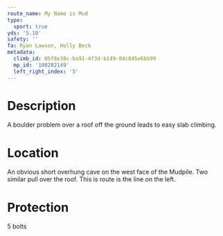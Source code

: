 ```yaml
---
route_name: My Name is Mud
type:
  sport: true
yds: '5.10'
safety: ''
fa: Ryan Lawson, Holly Beck
metadata:
  climb_id: 05f8e38c-ba91-4f3d-b149-04c845e6bb99
  mp_id: '108282149'
  left_right_index: '5'
---
```

# Description
A boulder problem over a roof off the ground leads to easy slab climbing.

# Location
An obvious short overhung cave on the west face of the Mudpile. Two similar pull over the roof. This is route is the line on the left.

# Protection
5 bolts
